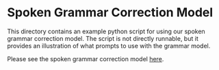 # Spoken Grammar Correction Model

This directory contains an example python script for using our spoken grammar correction model. The script is not directly runnable, but it provides an illustration of what prompts to use with the grammar model. 

Please see the spoken grammar correction model [here](https://huggingface.co/sylviali/llama-2-gpt4-grammar).